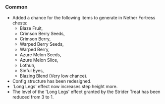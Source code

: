 ### Common
- Added a chance for the following items to generate in Nether Fortress chests:
  - Blaze Fruit,
  - Crimson Berry Seeds,
  - Crimson Berry,
  - Warped Berry Seeds,
  - Warped Berry,
  - Azure Melon Seeds,
  - Azure Melon Slice,
  - Lothun,
  - Sinful Eyes,
  - Blazing Blend (Very low chance).
- Config structure has been redesigned.
- 'Long Legs' effect now increases step height more.
- The level of the 'Long Legs' effect granted by the Strider Treat has been reduced from 3 to 1.